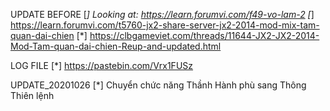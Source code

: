 UPDATE BEFORE
[*]	Looking at: https://learn.forumvi.com/f49-vo-lam-2
[*] https://learn.forumvi.com/t5760-jx2-share-server-jx2-2014-mod-mix-tam-quan-dai-chien
[*] https://clbgameviet.com/threads/11644-JX2-JX2-2014-Mod-Tam-quan-dai-chien-Reup-and-updated.html

LOG FILE
[*] https://pastebin.com/Vrx1FUSz

UPDATE_20201026	
[*]	Chuyển chức năng Thầnh Hành phù sang Thông Thiên lệnh
